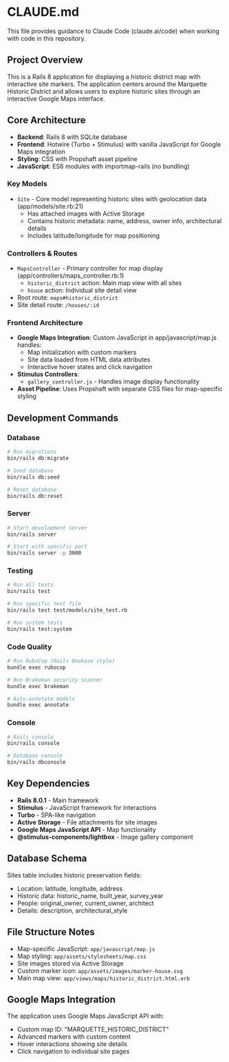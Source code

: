 # CLAUDE.md

This file provides guidance to Claude Code (claude.ai/code) when working with code in this repository.

## Project Overview

This is a Rails 8 application for displaying a historic district map with interactive site markers. The application centers around the Marquette Historic District and allows users to explore historic sites through an interactive Google Maps interface.

## Core Architecture

- **Backend**: Rails 8 with SQLite database
- **Frontend**: Hotwire (Turbo + Stimulus) with vanilla JavaScript for Google Maps integration
- **Styling**: CSS with Propshaft asset pipeline
- **JavaScript**: ES6 modules with importmap-rails (no bundling)

### Key Models

- `Site` - Core model representing historic sites with geolocation data (app/models/site.rb:21)
  - Has attached images with Active Storage
  - Contains historic metadata: name, address, owner info, architectural details
  - Includes latitude/longitude for map positioning

### Controllers & Routes

- `MapsController` - Primary controller for map display (app/controllers/maps_controller.rb:1)
  - `historic_district` action: Main map view with all sites
  - `house` action: Individual site detail view
- Root route: `maps#historic_district` 
- Site detail route: `/houses/:id`

### Frontend Architecture

- **Google Maps Integration**: Custom JavaScript in app/javascript/map.js handles:
  - Map initialization with custom markers
  - Site data loaded from HTML data attributes
  - Interactive hover states and click navigation
- **Stimulus Controllers**: 
  - `gallery_controller.js` - Handles image display functionality
- **Asset Pipeline**: Uses Propshaft with separate CSS files for map-specific styling

## Development Commands

### Database
```bash
# Run migrations
bin/rails db:migrate

# Seed database
bin/rails db:seed

# Reset database
bin/rails db:reset
```

### Server
```bash
# Start development server
bin/rails server

# Start with specific port
bin/rails server -p 3000
```

### Testing
```bash
# Run all tests
bin/rails test

# Run specific test file
bin/rails test test/models/site_test.rb

# Run system tests
bin/rails test:system
```

### Code Quality
```bash
# Run RuboCop (Rails Omakase style)
bundle exec rubocop

# Run Brakeman security scanner
bundle exec brakeman

# Auto-annotate models
bundle exec annotate
```

### Console
```bash
# Rails console
bin/rails console

# Database console
bin/rails dbconsole
```

## Key Dependencies

- **Rails 8.0.1** - Main framework
- **Stimulus** - JavaScript framework for interactions
- **Turbo** - SPA-like navigation
- **Active Storage** - File attachments for site images
- **Google Maps JavaScript API** - Map functionality
- **@stimulus-components/lightbox** - Image gallery component

## Database Schema

Sites table includes historic preservation fields:
- Location: latitude, longitude, address
- Historic data: historic_name, built_year, survey_year
- People: original_owner, current_owner, architect
- Details: description, architectural_style

## File Structure Notes

- Map-specific JavaScript: `app/javascript/map.js`
- Map styling: `app/assets/stylesheets/map.css`
- Site images stored via Active Storage
- Custom marker icon: `app/assets/images/marker-house.svg`
- Main map view: `app/views/maps/historic_district.html.erb`

## Google Maps Integration

The application uses Google Maps JavaScript API with:
- Custom map ID: "MARQUETTE_HISTORIC_DISTRICT"
- Advanced markers with custom content
- Hover interactions showing site details
- Click navigation to individual site pages